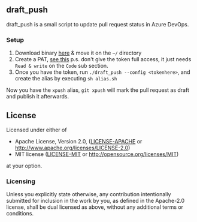 ## draft_push

draft_push is a small script to update pull request status in Azure DevOps.


### Setup

1) Download binary [here](https://github.com/bensadiku/draft_push/releases/download/0.1/draft_push) & move it on the `~/` directory
2) Create a PAT, [see this](https://docs.microsoft.com/en-us/azure/devops/organizations/accounts/use-personal-access-tokens-to-authenticate?view=azure-devops&tabs=preview-page) p.s. don't give the token full access, it just needs `Read & write` on the `Code` sub section.
3) Once you have the token, run `./draft_push --config <tokenhere>`, and create the alias by executing `sh alias.sh`


Now you have the `xpush` alias, `git xpush` will mark the pull request as draft and publish it afterwards.


## License

Licensed under either of

- Apache License, Version 2.0, ([LICENSE-APACHE](LICENSE-APACHE) or http://www.apache.org/licenses/LICENSE-2.0)
- MIT license ([LICENSE-MIT](LICENSE-MIT) or http://opensource.org/licenses/MIT)

at your option.

### Licensing

Unless you explicitly state otherwise, any contribution intentionally submitted
for inclusion in the work by you, as defined in the Apache-2.0 license, shall be
dual licensed as above, without any additional terms or conditions.